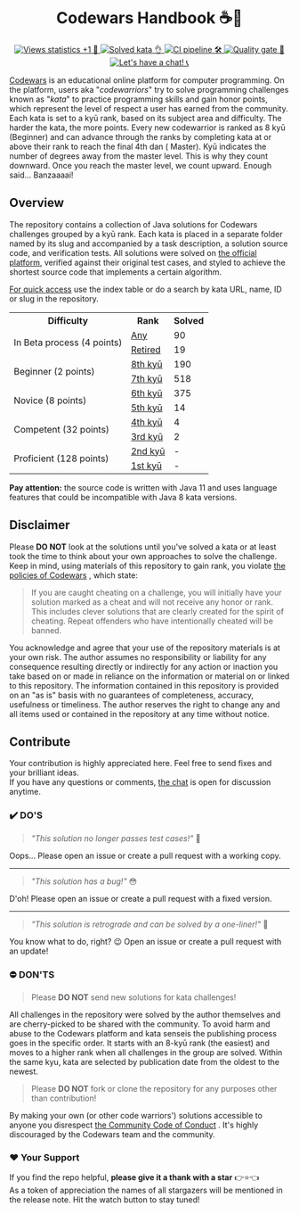 <h1 align="center">Codewars Handbook ☕️🚀</h1>

<p align="center">
   <a href="https://hits.seeyoufarm.com/api/count/graph/dailyhits.svg?url=https://github.com/ParanoidUser/codewars-handbook">
       <img src="https://img.shields.io/badge/dynamic/xml?color=success&label=views&query=//*[name()=%27text%27][3]&url=https://hits.seeyoufarm.com/api/count/incr/badge.svg?url=https%3A%2F%2Fgithub.com%2FParanoidUser%2Fcodewars-handbook"
           title="Views statistics +1 👀">
   </a>
   <a href="https://www.codewars.com">
      <img src="https://img.shields.io/badge/solved%20kata-1212-red.svg"
           title="Solved kata 👌">
   </a>
   <a href="https://github.com/ParanoidUser/codewars-handbook">
      <img src="https://img.shields.io/github/workflow/status/ParanoidUser/codewars-handbook/CI"
           title="CI pipeline 🛠">
   </a>
   <a href="https://sonarcloud.io/dashboard?id=codewars-handbook">
      <img src="https://img.shields.io/sonar/alert_status/codewars-handbook?server=https%3A%2F%2Fsonarcloud.io"
           title="Quality gate 🔎">
   </a>
   <a href="https://gitter.im/ParanoidUser/codewars-handbook">
      <img src="https://img.shields.io/gitter/room/ParanoidUser/codewars-handbook?color=49c39e"
           title="Let's have a chat! 📞">
   </a>
<p>

[Codewars](https://www.codewars.com) is an educational online platform for computer programming. On
the platform, users aka "*codewarriors*" try to solve programming challenges known as "*kata*" to
practice programming skills and gain honor points, which represent the level of respect a user has
earned from the community. Each kata is set to a kyū rank, based on its subject area and difficulty.
The harder the kata, the more points. Every new codewarrior is ranked as 8 kyū (Beginner) and can
advance through the ranks by completing kata at or above their rank to reach the final 4th dan (
Master). Kyū indicates the number of degrees away from the master level. This is why they count
downward. Once you reach the master level, we count upward. Enough said... Banzaaaai!

## Overview

The repository contains a collection of Java solutions for Codewars challenges grouped by a kyū
rank. Each kata is placed in a separate folder named by its slug and accompanied by a task
description, a solution source code, and verification tests. All solutions were solved
on [the official platform](https://www.codewars.com), verified against their original test cases,
and styled to achieve the shortest source code that implements a certain algorithm.

<ins>For quick access</ins> use the index table or do a search by kata URL, name, ID or slug in the
repository.

<table>
   <tbody>
      <tr>
         <th>Difficulty</th>
         <th>Rank</th>
         <th>Solved</th>
      </tr>
      <tr>
         <td rowspan=2>In Beta process (4 points)</td>
         <td>
            <a href="/kata/beta/index.md"
               title="All published kata which are waiting for community approval and difficulty ranking">Any
            </a>
         </td>
         <td>90</td>
      </tr>
      <tr>
         <td>
            <a href="/kata/retired/index.md" 
               title="Low-quality kata with a low satisfaction rate">Retired
            </a>
         </td>
         <td>19</td>
      </tr>
      <tr>
         <td rowspan=2>Beginner (2 points)</td>
         <td>
            <a href="/kata/8-kyu/index.md"
               title="- Defining a simple function (i.e. hello world)&#13;- Basic variable assignments&#13;- Fixing basic syntax issues&#13;- Trivial algorithms such as basic if/else statements">8th kyū
            </a>
         </td>
         <td>190</td>
      </tr>
      <tr>
         <td>
            <a href="/kata/7-kyu/index.md"
               title="- Iterating arrays and returning a subset of values&#13;- Basic data type manipulations&#13;- Basic functional or object-oriented concepts&#13;- Basic Regular Expressions">7th kyū
            </a>
         </td>
         <td>518</td>
      </tr>
      <tr>
         <td rowspan=2>Novice (8 points)</td>
         <td>
            <a href="/kata/6-kyu/index.md"
               title="- Complex language features (closures, scopes, monads, etc)&#13;- Complex OOP/Functional concepts&#13;- Basic Design Patterns&#13;- Complex Regular Expressions">6th kyū
            </a>
         </td>
         <td>375</td>
      </tr>
      <tr>
         <td>
            <a href="/kata/5-kyu/index.md"
               title="- Complex language features that require mature OOP/Functional concepts&#13;- Advanced OOP/Functional concepts&#13;- Complex Design Patterns&#13;- Advanced regular expression usage">5th kyū
            </a>
         </td> 
         <td>14</td>
      </tr>
      <tr>
         <td rowspan=2>Competent (32 points)</td>
         <td>
            <a href="/kata/4-kyu/index.md"
               title="- Computer science concepts utilizing complex algorithms&#13;- Advanced design patterns&#13;- Understanding intricate business requirements&#13;- Advanced concepts such as concurrency, parallelism, meta programming and cryptography">4th kyū
            </a>
         </td>
         <td>4</td>
      </tr>
      <tr>
         <td>
            <a href="/kata/3-kyu/index.md"
               title="- Computer science concepts utilizing advanced algorithms&#13;- Ability to implement advanced requirements in a scalable fashion&#13;- Basic AI/machine learning algorithms&#13;- Detailed usage of advanced concepts such as concurrency, parallelism and cryptography">3rd kyū
            </a>
         </td>
         <td>2</td>
      </tr>
      <tr>
         <td rowspan=2>Proficient (128 points)</td>
         <td>
            <a href="/kata/2-kyu/index.md"
               title="- Complex AI/machine learning algorithms&#13;- Reverse engineering techniques&#13;- Basic interpreters and compilers&#13;- Basic mini-programs with multiple feature requirements (such as a basic markdown parser)">2nd kyū
            </a>
         </td>
         <td>-</td>
      </tr>
      <tr>
         <td>
            <a href="/kata/1-kyu/index.md" 
               title="- Advanced AI/machine learning algorithms&#13;- Complex interpreters and compilers&#13;- Complex Mini-programs with multiple feature requirements (such as a complete markdown parser)">1st kyū
            </a>
         </td>
         <td>-</td>
      </tr>
   </tbody>
</table>

**Pay attention:** the source code is written with Java 11 and uses language features that could be
incompatible with Java 8 kata versions.

## Disclaimer

Please **DO NOT** look at the solutions until you've solved a kata or at least took the time to
think about your own approaches to solve the challenge. Keep in mind, using materials of this
repository to gain rank, you
violate [the policies of Codewars](https://github.com/Codewars/codewars.com/wiki/Community-Code-of-Conduct#policy)
, which state:
> If you are caught cheating on a challenge, you will initially have your solution marked as a cheat
> and will not receive any honor or rank. This includes clever solutions that are clearly created
> for
> the spirit of cheating. Repeat offenders who have intentionally cheated will be banned.

You acknowledge and agree that your use of the repository materials is at your own risk. The author
assumes no responsibility or liability for any consequence resulting directly or indirectly for any
action or inaction you take based on or made in reliance on the information or material on or linked
to this repository. The information contained in this repository is provided on an "as is" basis
with no guarantees of completeness, accuracy, usefulness or timeliness. The author reserves the
right to change any and all items used or contained in the repository at any time without notice.

## Contribute

Your contribution is highly appreciated here. Feel free to send fixes and your brilliant ideas.  
If you have any questions or comments, [the chat](https://gitter.im/paranoiduser/codewars-handbook)
is open for discussion anytime.

### ✔️ DO'S

> *"This solution no longer passes test cases!"* 😤

Oops... Please open an issue or create a pull request with a working copy.

---
> *"This solution has a bug!"* 😳

D'oh! Please open an issue or create a pull request with a fixed version.

---
> *"This solution is retrograde and can be solved by a one-liner!"* 🤔

You know what to do, right? 😉 Open an issue or create a pull request with an update!

### ⛔ DON'TS

> Please **DO NOT** send new solutions for kata challenges!

All challenges in the repository were solved by the author themselves and are cherry-picked to be
shared with the community. To avoid harm and abuse to the Codewars platform and kata senseis the
publishing process goes in the specific order. It starts with an 8-kyū rank (the easiest) and moves
to a higher rank when all challenges in the group are solved. Within the same kyu, kata are selected
by publication date from the oldest to the newest.

> Please **DO NOT** fork or clone the repository for any purposes other than contribution!

By making your own (or other code warriors') solutions accessible to anyone you
disrespect [the Community Code of Conduct](https://github.com/Codewars/codewars.com/wiki/Community-Code-of-Conduct)
. It's highly discouraged by the Codewars team and the community.

### ❤️ Your Support

If you find the repo helpful, **please give it a thank with a
star** <span title="↑↑↑ hit that button ↑↑↑">👉⭐👈</span>  
As a token of appreciation the names of all stargazers will be mentioned in the release note. Hit
the watch button to stay tuned!  
